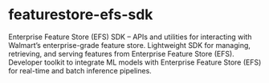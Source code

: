 # featurestore-efs-sdk
Enterprise Feature Store (EFS) SDK – APIs and utilities for interacting with Walmart’s enterprise-grade feature store.  Lightweight SDK for managing, retrieving, and serving features from Enterprise Feature Store (EFS).  Developer toolkit to integrate ML models with Enterprise Feature Store (EFS) for real-time and batch inference pipelines.
